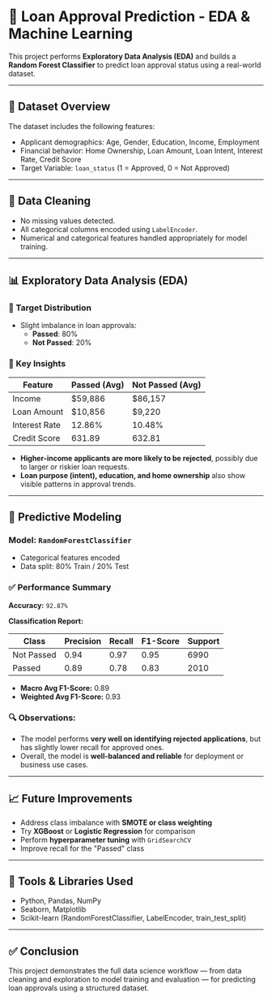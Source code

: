 # 🏦 Loan Approval Prediction - EDA & Machine Learning

This project performs **Exploratory Data Analysis (EDA)** and builds a **Random Forest Classifier** to predict loan approval status using a real-world dataset.

---

## 📁 Dataset Overview

The dataset includes the following features:

- Applicant demographics: Age, Gender, Education, Income, Employment
- Financial behavior: Home Ownership, Loan Amount, Loan Intent, Interest Rate, Credit Score
- Target Variable: `loan_status` (1 = Approved, 0 = Not Approved)

---

## 🧹 Data Cleaning

- No missing values detected.
- All categorical columns encoded using `LabelEncoder`.
- Numerical and categorical features handled appropriately for model training.

---

## 📊 Exploratory Data Analysis (EDA)

### 🔹 Target Distribution
- Slight imbalance in loan approvals:
  - **Passed**: 80%
  - **Not Passed**: 20%

### 🔹 Key Insights

| Feature             | Passed (Avg)     | Not Passed (Avg) |
|---------------------|------------------|------------------|
| Income              | \$59,886         | \$86,157         |
| Loan Amount         | \$10,856         | \$9,220          |
| Interest Rate       | 12.86%           | 10.48%           |
| Credit Score        | 631.89           | 632.81           |

- **Higher-income applicants are more likely to be rejected**, possibly due to larger or riskier loan requests.
- **Loan purpose (intent), education, and home ownership** also show visible patterns in approval trends.

---

## 🤖 Predictive Modeling

### Model: `RandomForestClassifier`

- Categorical features encoded
- Data split: 80% Train / 20% Test

### ✅ Performance Summary

**Accuracy:** `92.87%`

**Classification Report:**

| Class       | Precision | Recall | F1-Score | Support |
|-------------|-----------|--------|----------|---------|
| Not Passed  | 0.94      | 0.97   | 0.95     | 6990    |
| Passed      | 0.89      | 0.78   | 0.83     | 2010    |

- **Macro Avg F1-Score:** 0.89
- **Weighted Avg F1-Score:** 0.93

### 🔍 Observations:
- The model performs **very well on identifying rejected applications**, but has slightly lower recall for approved ones.
- Overall, the model is **well-balanced and reliable** for deployment or business use cases.

---

## 📈 Future Improvements

- Address class imbalance with **SMOTE or class weighting**
- Try **XGBoost** or **Logistic Regression** for comparison
- Perform **hyperparameter tuning** with `GridSearchCV`
- Improve recall for the "Passed" class

---

## 🧠 Tools & Libraries Used

- Python, Pandas, NumPy
- Seaborn, Matplotlib
- Scikit-learn (RandomForestClassifier, LabelEncoder, train_test_split)

---

## ✅ Conclusion

This project demonstrates the full data science workflow — from data cleaning and exploration to model training and evaluation — for predicting loan approvals using a structured dataset.

